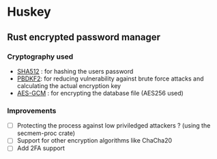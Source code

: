 # Huskey
## Rust encrypted password manager
### Cryptography used
* [SHA512](https://fr.wikipedia.org/wiki/SHA-2) : for hashing the users password
* [PBDKF2](https://en.wikipedia.org/wiki/PBKDF2): for reducing vulnerability against brute force attacks and calculating the actual encryption key
* [AES-GCM](https://www.cryptosys.net/pki/manpki/pki_aesgcmauthencryption.html) : for encrypting the database file (AES256 used)
### Improvements
- [ ] Protecting the process against low priviledged attackers ? (using the secmem-proc crate)
- [ ] Support for other encryption algorithms like ChaCha20
- [ ] Add 2FA support